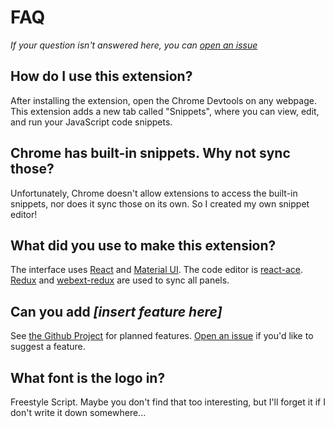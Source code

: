 # FAQ

*If your question isn't answered here, you can [open an issue](https://github.com/SidneyNemzer/snippets/issues/new)*

## How do I use this extension?

After installing the extension, open the Chrome Devtools on any webpage. This extension adds a new tab called "Snippets", where you can view, edit, and run your JavaScript code snippets.

## Chrome has built-in snippets. Why not sync those?

Unfortunately, Chrome doesn't allow extensions to access the built-in snippets, nor does it sync those on its own. So I created my own snippet editor!

## What did you use to make this extension?

The interface uses [React](https://facebook.github.io/react/) and [Material UI](https://material-ui.com/). The code editor is [react-ace](https://github.com/securingsincity/react-ace). [Redux](https://redux.js.org/) and [webext-redux](https://github.com/tshaddix/webext-redux) are used to sync all panels.

## Can you add *[insert feature here]*

See [the Github Project](https://github.com/SidneyNemzer/snippets/projects/1) for planned features. [Open an issue](https://github.com/SidneyNemzer/snippets/issues) if you'd like to suggest a feature.

## What font is the logo in?

Freestyle Script. Maybe you don't find that too interesting, but I'll forget it if I don't write it down somewhere...
